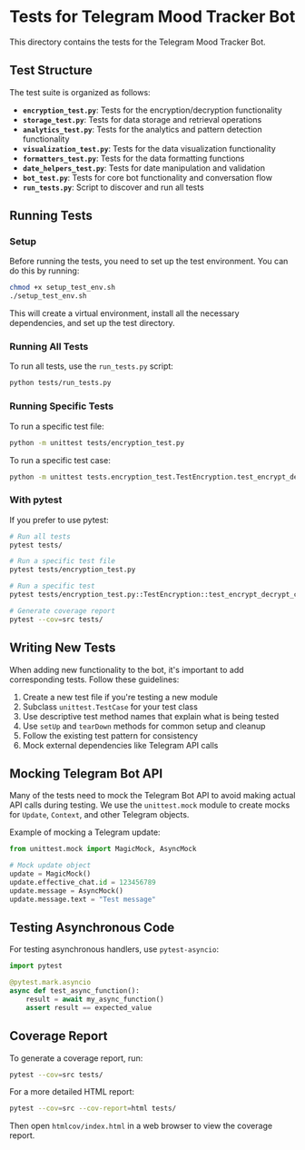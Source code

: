 # Tests for Telegram Mood Tracker Bot

This directory contains the tests for the Telegram Mood Tracker Bot.

## Test Structure

The test suite is organized as follows:

- **`encryption_test.py`**: Tests for the encryption/decryption functionality
- **`storage_test.py`**: Tests for data storage and retrieval operations
- **`analytics_test.py`**: Tests for the analytics and pattern detection functionality
- **`visualization_test.py`**: Tests for the data visualization functionality
- **`formatters_test.py`**: Tests for the data formatting functions
- **`date_helpers_test.py`**: Tests for date manipulation and validation
- **`bot_test.py`**: Tests for core bot functionality and conversation flow
- **`run_tests.py`**: Script to discover and run all tests

## Running Tests

### Setup

Before running the tests, you need to set up the test environment. You can do this by running:

```bash
chmod +x setup_test_env.sh
./setup_test_env.sh
```

This will create a virtual environment, install all the necessary dependencies, and set up the test directory.

### Running All Tests

To run all tests, use the `run_tests.py` script:

```bash
python tests/run_tests.py
```

### Running Specific Tests

To run a specific test file:

```bash
python -m unittest tests/encryption_test.py
```

To run a specific test case:

```bash
python -m unittest tests.encryption_test.TestEncryption.test_encrypt_decrypt_cycle
```

### With pytest

If you prefer to use pytest:

```bash
# Run all tests
pytest tests/

# Run a specific test file
pytest tests/encryption_test.py

# Run a specific test
pytest tests/encryption_test.py::TestEncryption::test_encrypt_decrypt_cycle

# Generate coverage report
pytest --cov=src tests/
```

## Writing New Tests

When adding new functionality to the bot, it's important to add corresponding tests. Follow these guidelines:

1. Create a new test file if you're testing a new module
2. Subclass `unittest.TestCase` for your test class
3. Use descriptive test method names that explain what is being tested
4. Use `setUp` and `tearDown` methods for common setup and cleanup
5. Follow the existing test pattern for consistency
6. Mock external dependencies like Telegram API calls

## Mocking Telegram Bot API

Many of the tests need to mock the Telegram Bot API to avoid making actual API calls during testing. We use the `unittest.mock` module to create mocks for `Update`, `Context`, and other Telegram objects.

Example of mocking a Telegram update:

```python
from unittest.mock import MagicMock, AsyncMock

# Mock update object
update = MagicMock()
update.effective_chat.id = 123456789
update.message = AsyncMock()
update.message.text = "Test message"
```

## Testing Asynchronous Code

For testing asynchronous handlers, use `pytest-asyncio`:

```python
import pytest

@pytest.mark.asyncio
async def test_async_function():
    result = await my_async_function()
    assert result == expected_value
```

## Coverage Report

To generate a coverage report, run:

```bash
pytest --cov=src tests/
```

For a more detailed HTML report:

```bash
pytest --cov=src --cov-report=html tests/
```

Then open `htmlcov/index.html` in a web browser to view the coverage report.
